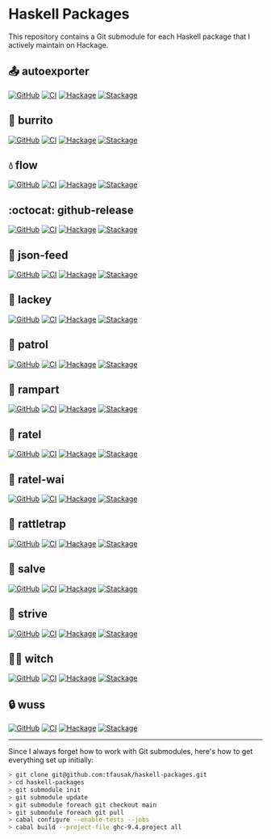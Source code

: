 # Haskell Packages

This repository contains a Git submodule for each Haskell package that
I actively maintain on Hackage.

## :outbox_tray: autoexporter

[![GitHub](https://img.shields.io/github/issues/tfausak/autoexporter)](https://github.com/tfausak/autoexporter)
[![CI](https://github.com/tfausak/autoexporter/actions/workflows/workflow.yaml/badge.svg)](https://github.com/tfausak/autoexporter/actions/workflows/workflow.yaml)
[![Hackage](https://img.shields.io/hackage/v/autoexporter)](https://hackage.haskell.org/package/autoexporter)
[![Stackage](https://www.stackage.org/package/autoexporter/badge/nightly?label=stackage)](https://www.stackage.org/package/autoexporter)

## :burrito: burrito

[![GitHub](https://img.shields.io/github/issues/tfausak/burrito)](https://github.com/tfausak/burrito)
[![CI](https://github.com/tfausak/burrito/actions/workflows/workflow.yaml/badge.svg)](https://github.com/tfausak/burrito/actions/workflows/workflow.yaml)
[![Hackage](https://img.shields.io/hackage/v/burrito)](https://hackage.haskell.org/package/burrito)
[![Stackage](https://www.stackage.org/package/burrito/badge/nightly?label=stackage)](https://www.stackage.org/package/burrito)

## :droplet: flow

[![GitHub](https://img.shields.io/github/issues/tfausak/flow)](https://github.com/tfausak/flow)
[![CI](https://github.com/tfausak/flow/actions/workflows/workflow.yaml/badge.svg)](https://github.com/tfausak/flow/actions/workflows/workflow.yaml)
[![Hackage](https://img.shields.io/hackage/v/flow)](https://hackage.haskell.org/package/flow)
[![Stackage](https://www.stackage.org/package/flow/badge/nightly?label=stackage)](https://www.stackage.org/package/flow)

## :octocat: github-release

[![GitHub](https://img.shields.io/github/issues/tfausak/github-release)](https://github.com/tfausak/github-release)
[![CI](https://github.com/tfausak/github-release/actions/workflows/workflow.yaml/badge.svg)](https://github.com/tfausak/github-release/actions/workflows/workflow.yaml)
[![Hackage](https://img.shields.io/hackage/v/github-release)](https://hackage.haskell.org/package/github-release)
[![Stackage](https://www.stackage.org/package/github-release/badge/nightly?label=stackage)](https://www.stackage.org/package/github-release)

## :loudspeaker: json-feed

[![GitHub](https://img.shields.io/github/issues/tfausak/json-feed)](https://github.com/tfausak/json-feed)
[![CI](https://github.com/tfausak/json-feed/actions/workflows/workflow.yaml/badge.svg)](https://github.com/tfausak/json-feed/actions/workflows/workflow.yaml)
[![Hackage](https://img.shields.io/hackage/v/json-feed)](https://hackage.haskell.org/package/json-feed)
[![Stackage](https://www.stackage.org/package/json-feed/badge/nightly?label=stackage)](https://www.stackage.org/package/json-feed)

## :gem: lackey

[![GitHub](https://img.shields.io/github/issues/tfausak/lackey)](https://github.com/tfausak/lackey)
[![CI](https://github.com/tfausak/lackey/actions/workflows/workflow.yaml/badge.svg)](https://github.com/tfausak/lackey/actions/workflows/workflow.yaml)
[![Hackage](https://img.shields.io/hackage/v/lackey)](https://hackage.haskell.org/package/lackey)
[![Stackage](https://www.stackage.org/package/lackey/badge/nightly?label=stackage)](https://www.stackage.org/package/lackey)

## :signal_strength: patrol

[![GitHub](https://img.shields.io/github/issues/tfausak/patrol)](https://github.com/tfausak/patrol)
[![CI](https://github.com/tfausak/patrol/actions/workflows/workflow.yaml/badge.svg)](https://github.com/tfausak/patrol/actions/workflows/workflow.yaml)
[![Hackage](https://img.shields.io/hackage/v/patrol)](https://hackage.haskell.org/package/patrol)
[![Stackage](https://www.stackage.org/package/patrol/badge/nightly?label=stackage)](https://www.stackage.org/package/patrol)

## :european_castle: rampart

[![GitHub](https://img.shields.io/github/issues/tfausak/rampart)](https://github.com/tfausak/rampart)
[![CI](https://github.com/tfausak/rampart/actions/workflows/workflow.yaml/badge.svg)](https://github.com/tfausak/rampart/actions/workflows/workflow.yaml)
[![Hackage](https://img.shields.io/hackage/v/rampart)](https://hackage.haskell.org/package/rampart)
[![Stackage](https://www.stackage.org/package/rampart/badge/nightly?label=stackage)](https://www.stackage.org/package/rampart)

## :honey_pot: ratel

[![GitHub](https://img.shields.io/github/issues/tfausak/ratel)](https://github.com/tfausak/ratel)
[![CI](https://github.com/tfausak/ratel/actions/workflows/workflow.yaml/badge.svg)](https://github.com/tfausak/ratel/actions/workflows/workflow.yaml)
[![Hackage](https://img.shields.io/hackage/v/ratel)](https://hackage.haskell.org/package/ratel)
[![Stackage](https://www.stackage.org/package/ratel/badge/nightly?label=stackage)](https://www.stackage.org/package/ratel)

## :honey_pot: ratel-wai

[![GitHub](https://img.shields.io/github/issues/tfausak/ratel-wai)](https://github.com/tfausak/ratel-wai)
[![CI](https://github.com/tfausak/ratel-wai/actions/workflows/workflow.yaml/badge.svg)](https://github.com/tfausak/ratel-wai/actions/workflows/workflow.yaml)
[![Hackage](https://img.shields.io/hackage/v/ratel-wai)](https://hackage.haskell.org/package/ratel-wai)
[![Stackage](https://www.stackage.org/package/ratel-wai/badge/nightly?label=stackage)](https://www.stackage.org/package/ratel-wai)

## :car: rattletrap

[![GitHub](https://img.shields.io/github/issues/tfausak/rattletrap)](https://github.com/tfausak/rattletrap)
[![CI](https://github.com/tfausak/rattletrap/actions/workflows/workflow.yaml/badge.svg)](https://github.com/tfausak/rattletrap/actions/workflows/workflow.yaml)
[![Hackage](https://img.shields.io/hackage/v/rattletrap)](https://hackage.haskell.org/package/rattletrap)
[![Stackage](https://www.stackage.org/package/rattletrap/badge/nightly?label=stackage)](https://www.stackage.org/package/rattletrap)

## :syringe: salve

[![GitHub](https://img.shields.io/github/issues/tfausak/salve)](https://github.com/tfausak/salve)
[![CI](https://github.com/tfausak/salve/actions/workflows/workflow.yaml/badge.svg)](https://github.com/tfausak/salve/actions/workflows/workflow.yaml)
[![Hackage](https://img.shields.io/hackage/v/salve)](https://hackage.haskell.org/package/salve)
[![Stackage](https://www.stackage.org/package/salve/badge/nightly?label=stackage)](https://www.stackage.org/package/salve)

## :bicyclist: strive

[![GitHub](https://img.shields.io/github/issues/tfausak/strive)](https://github.com/tfausak/strive)
[![CI](https://github.com/tfausak/strive/actions/workflows/workflow.yaml/badge.svg)](https://github.com/tfausak/strive/actions/workflows/workflow.yaml)
[![Hackage](https://img.shields.io/hackage/v/strive)](https://hackage.haskell.org/package/strive)
[![Stackage](https://www.stackage.org/package/strive/badge/nightly?label=stackage)](https://www.stackage.org/package/strive)

## :mage_woman: witch

[![GitHub](https://img.shields.io/github/issues/tfausak/witch)](https://github.com/tfausak/witch)
[![CI](https://github.com/tfausak/witch/actions/workflows/workflow.yaml/badge.svg)](https://github.com/tfausak/witch/actions/workflows/workflow.yaml)
[![Hackage](https://img.shields.io/hackage/v/witch)](https://hackage.haskell.org/package/witch)
[![Stackage](https://www.stackage.org/package/witch/badge/nightly?label=stackage)](https://www.stackage.org/package/witch)

## :lock: wuss

[![GitHub](https://img.shields.io/github/issues/tfausak/wuss)](https://github.com/tfausak/wuss)
[![CI](https://github.com/tfausak/wuss/actions/workflows/workflow.yaml/badge.svg)](https://github.com/tfausak/wuss/actions/workflows/workflow.yaml)
[![Hackage](https://img.shields.io/hackage/v/wuss)](https://hackage.haskell.org/package/wuss)
[![Stackage](https://www.stackage.org/package/wuss/badge/nightly?label=stackage)](https://www.stackage.org/package/wuss)

---

Since I always forget how to work with Git submodules, here's how to get
everything set up initially:

``` sh
> git clone git@github.com:tfausak/haskell-packages.git
> cd haskell-packages
> git submodule init
> git submodule update
> git submodule foreach git checkout main
> git submodule foreach git pull
> cabal configure --enable-tests --jobs
> cabal build --project-file ghc-9.4.project all
```
